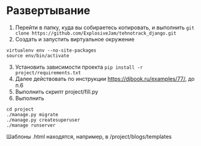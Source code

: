 # Развертывание
1. Перейти в папку, куда вы собираетесь копировать, и выполнить 
`git clone https://github.com/ExplosiveJam/tehnotrack_django.git`
2. Создать и запустить виртуальное окружение 
```
virtualenv env --no-site-packages
source env/bin/activate
```
3. Установить зависимости проекта `pip install -r project/requirements.txt`
4. Далее действовать по инструкции https://djbook.ru/examples/77/, до п.6
5. Выполнить скрипт project/fill.py
6. Выполнить 
```
cd project
./manage.py migrate
./manage.py createsuperuser
./manage runserver
```

Шаблоны .html находятся, например, в /project/blogs/templates

